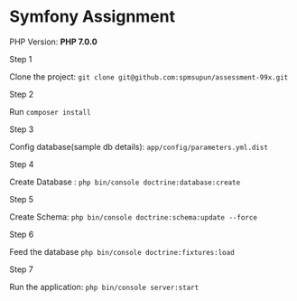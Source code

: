 Symfony Assignment
==============
PHP Version: **PHP 7.0.0**



Step 1

Clone the project:
`git clone git@github.com:spmsupun/assessment-99x.git`

Step 2

Run `composer install`

Step 3

Config database(sample db details): `app/config/parameters.yml.dist`

Step 4 

Create Database : `php bin/console doctrine:database:create`

Step 5

Create Schema: `php bin/console doctrine:schema:update --force`

Step 6

Feed the database `php bin/console doctrine:fixtures:load`

Step 7

Run the application: `php bin/console server:start`
